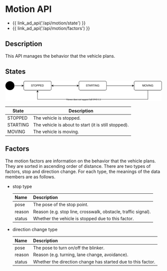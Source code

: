 # Motion API

- {{ link_ad_api('/api/motion/state') }}
- {{ link_ad_api('/api/motion/factors') }}

## Description

This API manages the behavior that the vehicle plans.

## States

![motion-state](./state.drawio.svg)

| State    | Description                                          |
| -------- | ---------------------------------------------------- |
| STOPPED  | The vehicle is stopped.                              |
| STARTING | The vehicle is about to start (it is still stopped). |
| MOVING   | The vehicle is moving.                               |

## Factors

The motion factors are information on the behavior that the vehicle plans.
They are sorted in ascending order of distance.
There are two types of factors, stop and direction change.
For each type, the meanings of the data members are as follows.

- stop type

  | Name   | Description                                                   |
  | ------ | ------------------------------------------------------------- |
  | pose   | The pose of the stop point.                                   |
  | reason | Reason (e.g. stop line, crosswalk, obstacle, traffic signal). |
  | status | Whether the vehicle is stopped due to this factor.            |

- direction change type

  | Name   | Description                                                  |
  | ------ | ------------------------------------------------------------ |
  | pose   | The pose to turn on/off the blinker.                         |
  | reason | Reason (e.g. turning, lane change, avoidance).               |
  | status | Whether the direction change has started due to this factor. |
